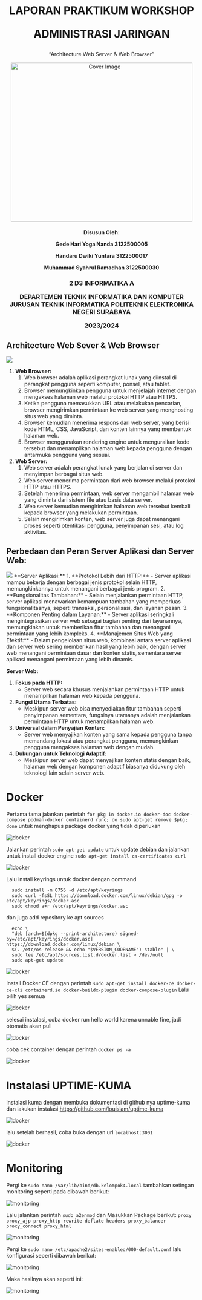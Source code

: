 ﻿<h1 align="center">
LAPORAN PRAKTIKUM WORKSHOP

**ADMINISTRASI JARINGAN**

</h1>
<p align="center">
“Architecture Web Server & Web Browser”
</p>

<p align="center">
    <img src="asset/covernobg.png" alt="Cover Image" width="480" height="420">
</p>

<h4 align="center">

Disusun Oleh:

**Gede Hari Yoga Nanda  					3122500005**

**Handaru Dwiki Yuntara     				3122500017**

**Muhammad Syahrul Ramadhan				3122500030**

</h4>

<h3 align="center">

2 D3 INFORMATIKA A

DEPARTEMEN TEKNIK INFORMATIKA DAN KOMPUTER JURUSAN TEKNIK INFORMATIKA
POLITEKNIK ELEKTRONIKA NEGERI SURABAYA

2023/2024

</h3>

<h2>Architecture Web Sever & Web Browser</h2>

<img src='asset/client_server.png'></img>

1. **Web Browser:**
   1. Web browser adalah aplikasi perangkat lunak yang diinstal di perangkat pengguna seperti komputer, ponsel, atau tablet.
   2. Browser memungkinkan pengguna untuk menjelajah internet dengan mengakses halaman web melalui protokol HTTP atau HTTPS.
   3. Ketika pengguna memasukkan URL atau melakukan pencarian, browser mengirimkan permintaan ke web server yang menghosting situs web yang diminta.
   4. Browser kemudian menerima respons dari web server, yang berisi kode HTML, CSS, JavaScript, dan konten lainnya yang membentuk halaman web.
   5. Browser menggunakan rendering engine untuk menguraikan kode tersebut dan menampilkan halaman web kepada pengguna dengan antarmuka pengguna yang sesuai.
2. **Web Server:**
   1. Web server adalah perangkat lunak yang berjalan di server dan menyimpan berbagai situs web.
   2. Web server menerima permintaan dari web browser melalui protokol HTTP atau HTTPS.
   3. Setelah menerima permintaan, web server mengambil halaman web yang diminta dari sistem file atau basis data server.
   4. Web server kemudian mengirimkan halaman web tersebut kembali kepada browser yang melakukan permintaan.
   5. Selain mengirimkan konten, web server juga dapat menangani proses seperti otentikasi pengguna, penyimpanan sesi, atau log aktivitas.

<h2>Perbedaan dan Peran Server Aplikasi dan Server Web:</h2>
<img src='asset/docker.jpg'></img>
**Server Aplikasi:**
1. **Protokol Lebih dari HTTP:** 
   - Server aplikasi mampu bekerja dengan berbagai jenis protokol selain HTTP, memungkinkannya untuk menangani berbagai jenis program.
2. **Fungsionalitas Tambahan:** 
   - Selain menjalankan permintaan HTTP, server aplikasi menawarkan kemampuan tambahan yang memperluas fungsionalitasnya, seperti transaksi, personalisasi, dan layanan pesan.
3. **Komponen Penting dalam Layanan:** 
   - Server aplikasi seringkali mengintegrasikan server web sebagai bagian penting dari layanannya, memungkinkan untuk memberikan fitur tambahan dan menangani permintaan yang lebih kompleks.
4. **Manajemen Situs Web yang Efektif:** 
   - Dalam pengelolaan situs web, kombinasi antara server aplikasi dan server web sering memberikan hasil yang lebih baik, dengan server web menangani permintaan dasar dan konten statis, sementara server aplikasi menangani permintaan yang lebih dinamis.

**Server Web:**
1. **Fokus pada HTTP:** 
   - Server web secara khusus menjalankan permintaan HTTP untuk menampilkan halaman web kepada pengguna.
2. **Fungsi Utama Terbatas:** 
   - Meskipun server web bisa menyediakan fitur tambahan seperti penyimpanan sementara, fungsinya utamanya adalah menjalankan permintaan HTTP untuk menampilkan halaman web.
3. **Universal dalam Penyajian Konten:** 
   - Server web menyajikan konten yang sama kepada pengguna tanpa memandang lokasi atau perangkat pengguna, memungkinkan pengguna mengakses halaman web dengan mudah.
4. **Dukungan untuk Teknologi Adaptif:** 
   - Meskipun server web dapat menyajikan konten statis dengan baik, halaman web dengan komponen adaptif biasanya didukung oleh teknologi lain selain server web.
  

# Docker

Pertama tama jalankan perintah `for pkg in docker.io docker-doc docker-compose podman-docker containerd runc; do sudo apt-get remove $pkg; done` untuk menghapus package docker yang tidak diperlukan

![docker](asset/docker1.png)

Jalankan perintah `sudo apt-get update` untuk update debian dan jalankan untuk install docker engine `sudo apt-get install ca-certificates curl`

![docker](asset/docker2.png)

Lalu install keyrings untuk docker dengan command

      sudo install -m 0755 -d /etc/apt/keyrings
      sudo curl -fsSL https://download.docker.com/linux/debian/gpg -o etc/apt/keyrings/docker.asc
      sudo chmod a+r /etc/apt/keyrings/docker.asc

dan juga add repository ke apt sources 

      echo \
      "deb [arch=$(dpkg --print-architecture) signed-by=/etc/apt/keyrings/docker.asc] https://download.docker.com/linux/debian \
      $(. /etc/os-release && echo "$VERSION_CODENAME") stable" | \
      sudo tee /etc/apt/sources.list.d/docker.list > /dev/null
      sudo apt-get update

![docker](asset/docker3.png)

Install Docker CE dengan perintah `sudo apt-get install docker-ce docker-ce-cli containerd.io docker-buildx-plugin docker-compose-plugin` Lalu pilih yes semua

![docker](asset/docker4.png)

selesai instalasi, coba docker run hello world karena unnable fine, jadi otomatis akan pull

![docker](asset/docker5.png)

coba cek container dengan perintah `docker ps -a`

![docker](asset/docker6.png)

# Instalasi UPTIME-KUMA

instalasi kuma dengan membuka dokumentasi di github nya uptime-kuma dan lakukan instalasi https://github.com/louislam/uptime-kuma

![docker](asset/docker7.png)

lalu setelah berhasil, coba buka dengan url `localhost:3001 `

![docker](asset/docker8.png)

# Monitoring 

Pergi ke `sudo nano /var/lib/bind/db.kelompok4.local` tambahkan setingan monitoring seperti pada dibawah berikut:

![monitoring](asset/monitoring1.png)

Lalu jalankan perintah `sudo a2enmod` dan Masukkan Package berikut:
`proxy proxy_ajp proxy_http rewrite deflate headers proxy_balancer proxy_connect proxy_html`

![monitoring](asset/monitoring2.png)

Pergi ke `sudo nano /etc/apache2/sites-enabled/000-default.conf` lalu konfigurasi seperti dibawah berikut:

![monitoring](asset/monitoring3.png)

Maka hasilnya akan seperti ini:

![monitoring](asset/monitoring4.png)